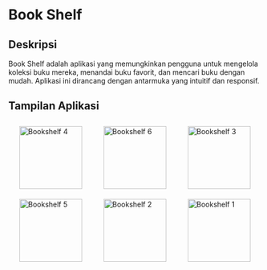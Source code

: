 # Book Shelf

## Deskripsi
Book Shelf adalah aplikasi yang memungkinkan pengguna untuk mengelola koleksi buku mereka, menandai buku favorit, dan mencari buku dengan mudah. Aplikasi ini dirancang dengan antarmuka yang intuitif dan responsif.

## Tampilan Aplikasi
<div style="display: flex; flex-wrap: wrap; justify-content: space-around;">
    <img src="https://github.com/user-attachments/assets/5b726e76-0853-4bf5-917a-cc6c917d47ca" alt="Bookshelf 4" width="125" style="margin: 10px;"/>
    <img src="https://github.com/user-attachments/assets/cacdaac0-a919-4eab-8e82-09d39ea14a1f" alt="Bookshelf 6" width="125" style="margin: 10px;"/>
    <img src="https://github.com/user-attachments/assets/0f63768b-b466-4cc5-a7f8-6c14c8313106" alt="Bookshelf 3" width="125" style="margin: 10px;"/>
    <img src="https://github.com/user-attachments/assets/37b1d539-ea25-4588-89da-29c89a929277" alt="Bookshelf 5" width="125" style="margin: 10px;"/>
    <img src="https://github.com/user-attachments/assets/da262af9-89e8-4063-a0a7-2e170b533ec5" alt="Bookshelf 2" width="125" style="margin: 10px;"/>
    <img src="https://github.com/user-attachments/assets/68ea79d4-bf04-4ce7-88a1-67bd987d439b" alt="Bookshelf 1" width="125" style="margin: 10px;"/>
</div>
